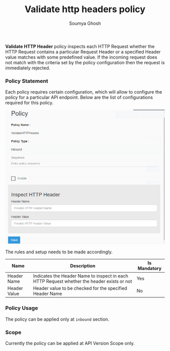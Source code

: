 ﻿---
title: "Validate http headers policy"
toc: true
tag: developers
category: "API-Management"
author: "Soumya Ghosh"
menus: 
    policies:
        icon: fa fa-cogs
        title: "Invalidate Http Headers" 
---
**Validate HTTP Header** policy inspects each HTTP Request whether the HTTP Request contains a particular 
Request Header or a specified Header value matches with some predefined value. If the incoming request
does not match with the criteria set by the policy configuration then the request is immediately 
rejected.

### Policy Statement

Each policy requires certain configuration, which will allow to configure the policy for a particular API endpoint. 
Below are the list of configurations required for this policy.

![Validate H T T P Header Policy](../media/ValidateHTTPHeaderPolicy.PNG)

The rules and setup needs to be made accordingly. 

|Name|Description|Is Mandatory
|-----------|--------------------|----------
|Header Name|Indicates the Header Name to inspect in each HTTP Request whether the header exists or not|Yes|
|Header Value|Header value to be checked for the specified Header Name|No

### Policy Usage

The policy can be applied only at `inbound` section.

### Scope

Currently the policy can be applied at API Version Scope only.
